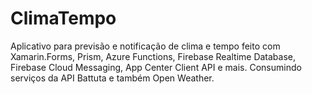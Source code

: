 # ClimaTempo

Aplicativo para previsão e notificação de clima e tempo feito com Xamarin.Forms, Prism, Azure Functions, Firebase Realtime Database, Firebase 
Cloud Messaging, App Center Client API e mais.
Consumindo serviços da API Battuta e também Open Weather.
